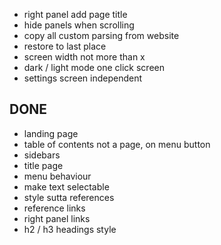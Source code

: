 - right panel add page title
- hide panels when scrolling
- copy all custom parsing from website
- restore to last place
- screen width not more than x
- dark / light mode one click screen
- settings screen independent
 
## DONE
- landing page
- table of contents not a page, on menu button
- sidebars
- title page
- menu behaviour
- make text selectable
- style sutta references
- reference links
- right panel links
- h2 / h3 headings style
